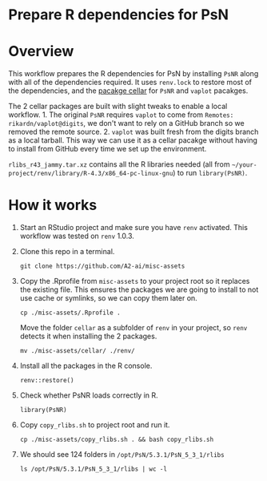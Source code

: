 # Prepare R dependencies for PsN

# Overview

This workflow prepares the R dependencies for PsN by installing `PsNR` along with all of the dependencies required. It uses `renv.lock` to restore most of the dependencies, and the [pacakge cellar](https://rstudio.github.io/renv/articles/package-sources.html?q=cellar#the-package-cellar) for `PsNR` and `vaplot` pacakges.

The 2 cellar packages are built with slight tweaks to enable a local workflow. 1. The original `PsNR` requires `vaplot` to come from `Remotes: rikardn/vaplot@digits`, we don't want to rely on a GitHub branch so we removed the remote source. 2. `vaplot` was built fresh from the digits branch as a local tarball. This way we can use it as a cellar pacakge without having to install from GitHub every time we set up the environment.

`rlibs_r43_jammy.tar.xz` contains all the R libraries needed (all from `~/your-project/renv/library/R-4.3/x86_64-pc-linux-gnu`) to run `library(PsNR)`.

# How it works

1.  Start an RStudio project and make sure you have `renv` activated. This workflow was tested on `renv` 1.0.3.

2.  Clone this repo in a terminal.

    `git clone https://github.com/A2-ai/misc-assets`

3.  Copy the .Rprofile from `misc-assets` to your project root so it replaces the existing file. This ensures the packages we are going to install to not use cache or symlinks, so we can copy them later on.

    `cp ./misc-assets/.Rprofile .`

    Move the folder `cellar` as a subfolder of `renv` in your project, so `renv` detects it when installing the 2 packages.

    `mv ./misc-assets/cellar/ ./renv/`

4.  Install all the packages in the R console.

    `renv::restore()`

5.  Check whether PsNR loads correctly in R.

    `library(PsNR)`

6.  Copy `copy_rlibs.sh` to project root and run it.

    `cp ./misc-assets/copy_rlibs.sh . && bash copy_rlibs.sh`

7.  We should see 124 folders in `/opt/PsN/5.3.1/PsN_5_3_1/rlibs`

    `ls /opt/PsN/5.3.1/PsN_5_3_1/rlibs | wc -l`
